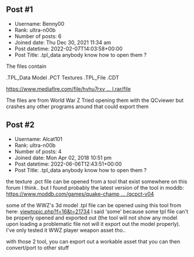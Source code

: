 ## Post #1
- Username: Benny00
- Rank: ultra-n00b
- Number of posts: 6
- Joined date: Thu Dec 30, 2021 11:34 am
- Post datetime: 2022-02-07T14:03:58+00:00
- Post Title: .tpl_data anybody know how to open them ?

The files contain 

.TPL_Data           Model
.PCT                   Textures
.TPL_File
.CDT

[https://www.mediafire.com/file/hvhu7rxv ... l.rar/file](https://www.mediafire.com/file/hvhu7rxvgvob3mm/bikegirl.rar/file)

The files are from World War Z 
Tried opening them with the QCviewer but crashes any other programs around that could export them
## Post #2
- Username: Alcat101
- Rank: ultra-n00b
- Number of posts: 4
- Joined date: Mon Apr 02, 2018 10:51 pm
- Post datetime: 2022-06-06T12:43:51+00:00
- Post Title: .tpl_data anybody know how to open them ?

the texture .pct file can be opened from a tool that exist somewhere on this forum I think..
but I found probably the latest version of the tool in moddb: [https://www.moddb.com/games/quake-champ ... /qcpct-v04](https://www.moddb.com/games/quake-champions/downloads/qcpct-v04)

some of the WWZ's 3d model .tpl file can be opened using this tool from here: [viewtopic.php?f=16&t=21734](https://forum.xentax.com/viewtopic.php?f=16&t=21734)
I said 'some' because some tpl file can't be properly opened and exported out (the tool will not show any model upon loading a problematic file not will it export out the model properly).
I've only tested it WWZ player weapon asset tho..

with those 2 tool, you can export out a workable asset that you can then convert/port to other stuff
